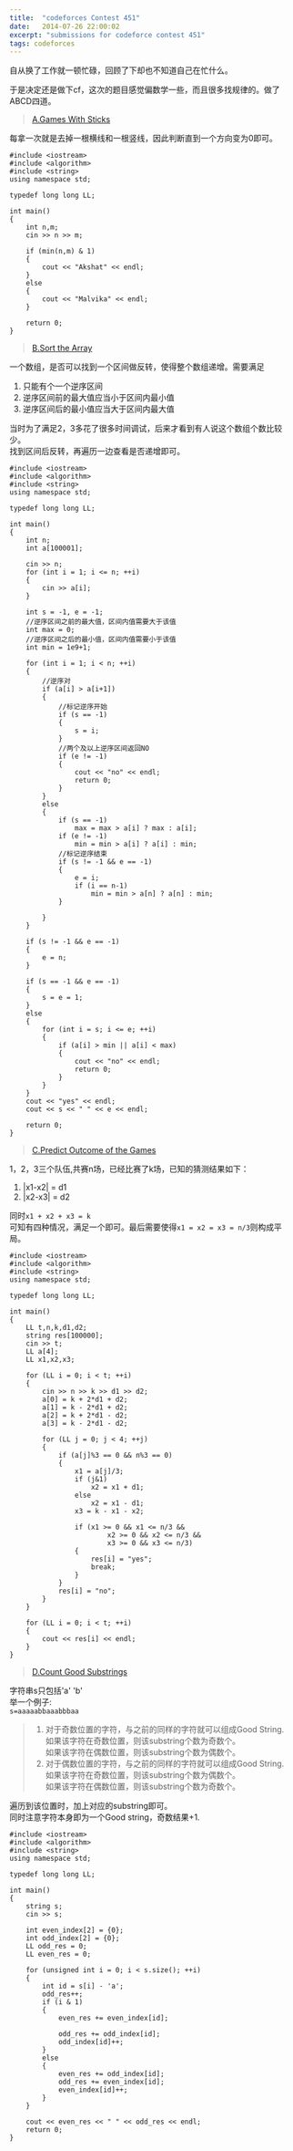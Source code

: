 ```yaml
---
title:  "codeforces Contest 451"
date:   2014-07-26 22:00:02
excerpt: "submissions for codeforce contest 451"
tags: codeforces
---
```


自从换了工作就一顿忙碌，回顾了下却也不知道自己在忙什么。

于是决定还是做下cf，这次的题目感觉偏数学一些，而且很多找规律的。做了ABCD四道。

<!--more-->

> [A.Games With Sticks](http://codeforces.com/contest/451/problem/A)  

每拿一次就是去掉一根横线和一根竖线，因此判断直到一个方向变为0即可。

```
#include <iostream>
#include <algorithm>
#include <string>
using namespace std;

typedef long long LL;

int main()
{
    int n,m;
    cin >> n >> m;

    if (min(n,m) & 1)
    {
        cout << "Akshat" << endl;
    }
    else
    {
        cout << "Malvika" << endl;
    }

    return 0;
}

```

> [B.Sort the Array](http://codeforces.com/contest/451/problem/B)

一个数组，是否可以找到一个区间做反转，使得整个数组递增。需要满足       

1. 只能有个一个逆序区间
2. 逆序区间前的最大值应当小于区间内最小值
3. 逆序区间后的最小值应当大于区间内最大值

当时为了满足2，3多花了很多时间调试，后来才看到有人说这个数组个数比较少。     
找到区间后反转，再遍历一边查看是否递增即可。    

```
#include <iostream>
#include <algorithm>
#include <string>
using namespace std;

typedef long long LL;

int main()
{
    int n;
    int a[100001];

    cin >> n;
    for (int i = 1; i <= n; ++i)
    {
        cin >> a[i];
    }

    int s = -1, e = -1;
    //逆序区间之前的最大值，区间内值需要大于该值
    int max = 0;
    //逆序区间之后的最小值，区间内值需要小于该值
    int min = 1e9+1;

    for (int i = 1; i < n; ++i)
    {
        //逆序对
        if (a[i] > a[i+1])
        {
            //标记逆序开始
            if (s == -1)
            {
                s = i;
            }
            //两个及以上逆序区间返回NO
            if (e != -1)
            {
                cout << "no" << endl;
                return 0;
            }
        }
        else
        {
            if (s == -1)
                max = max > a[i] ? max : a[i];
            if (e != -1)
                min = min > a[i] ? a[i] : min;
            //标记逆序结束
            if (s != -1 && e == -1)
            {
                e = i;
                if (i == n-1)
                    min = min > a[n] ? a[n] : min;
            }

        }
    }

    if (s != -1 && e == -1)
    {
        e = n;
    }

    if (s == -1 && e == -1)
    {
        s = e = 1;
    }
    else
    {
        for (int i = s; i <= e; ++i)
        {
            if (a[i] > min || a[i] < max)
            {
                cout << "no" << endl;
                return 0;
            }
        }
    }
    cout << "yes" << endl;
    cout << s << " " << e << endl;

    return 0;
}

```  

> [C.Predict Outcome of the Games](http://codeforces.com/contest/451/problem/C)  

1，2，3三个队伍,共赛n场，已经比赛了k场，已知的猜测结果如下：     
1.  |x1-x2| = d1    
2.  |x2-x3| = d2

同时`x1 + x2 + x3 = k`     
可知有四种情况，满足一个即可。最后需要使得`x1 = x2 = x3 = n/3`则构成平局。

```
#include <iostream>
#include <algorithm>
#include <string>
using namespace std;

typedef long long LL;

int main()
{
    LL t,n,k,d1,d2;
    string res[100000];
    cin >> t;
    LL a[4];
    LL x1,x2,x3;

    for (LL i = 0; i < t; ++i)
    {
        cin >> n >> k >> d1 >> d2;
        a[0] = k + 2*d1 + d2;
        a[1] = k - 2*d1 + d2;
        a[2] = k + 2*d1 - d2;
        a[3] = k - 2*d1 - d2;
    
        for (LL j = 0; j < 4; ++j)
        {
            if (a[j]%3 == 0 && n%3 == 0)
            {
                x1 = a[j]/3;
                if (j&1)
                    x2 = x1 + d1;
                else
                    x2 = x1 - d1;
                x3 = k - x1 - x2;

                if (x1 >= 0 && x1 <= n/3 &&
                        x2 >= 0 && x2 <= n/3 &&
                        x3 >= 0 && x3 <= n/3)
                {
                    res[i] = "yes";
                    break;
                }
            }
            res[i] = "no";
        }
    }

    for (LL i = 0; i < t; ++i)
    {
        cout << res[i] << endl;
    }
}

```

> [D.Count Good Substrings](http://codeforces.com/contest/451/problem/D)   

字符串s只包括'a' 'b'   
举一个例子:   
`s=aaaaabbaaabbbaa`   
> 1.  对于奇数位置的字符，与之前的同样的字符就可以组成Good String.     
    如果该字符在奇数位置，则该substring个数为奇数个。    
    如果该字符在偶数位置，则该substring个数为偶数个。    
> 2.  对于偶数位置的字符，与之前的同样的字符就可以组成Good String.   
    如果该字符在奇数位置，则该substring个数为偶数个。    
    如果该字符在偶数位置，则该substring个数为奇数个。    

遍历到该位置时，加上对应的substring即可。   
同时注意字符本身即为一个Good string，奇数结果+1.   

```
#include <iostream>
#include <algorithm>
#include <string>
using namespace std;

typedef long long LL;

int main()
{
    string s;
    cin >> s;

    int even_index[2] = {0};
    int odd_index[2] = {0};
    LL odd_res = 0;
    LL even_res = 0;

    for (unsigned int i = 0; i < s.size(); ++i)
    {
        int id = s[i] - 'a';
        odd_res++;
        if (i & 1)
        {
            even_res += even_index[id];

            odd_res += odd_index[id];
            odd_index[id]++;
        }
        else
        {
            even_res += odd_index[id];
            odd_res += even_index[id];
            even_index[id]++;
        }
    }

    cout << even_res << " " << odd_res << endl;
    return 0;
}
```

